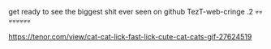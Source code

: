 get ready to see the biggest shit ever seen on github
TezT-web-cringe .2
💀💀💀💀💀💀💀💀


https://tenor.com/view/cat-cat-lick-fast-lick-cute-cat-cats-gif-27624519
